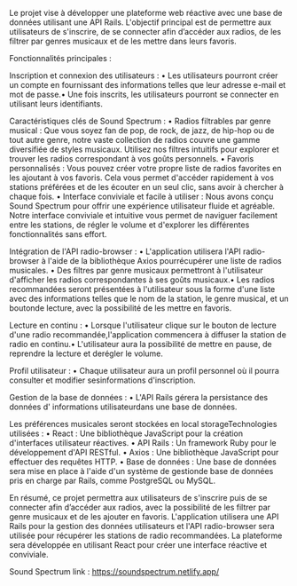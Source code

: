 Le projet vise à développer une plateforme web réactive avec une base de données utilisant une API Rails. L'objectif principal est de permettre aux utilisateurs de s'inscrire, de se connecter afin d’accéder aux radios, de les filtrer par genres musicaux et de les mettre dans leurs favoris.

Fonctionnalités principales :

Inscription et connexion des utilisateurs :
• Les utilisateurs pourront créer un compte en fournissant des informations telles que leur  adresse e-mail et mot de passe.• Une fois inscrits, les utilisateurs pourront se connecter en utilisant leurs identifiants.

Caractéristiques clés de Sound Spectrum :
• Radios filtrables par genre musical : Que vous soyez fan de pop, de rock, de jazz, de hip-hop ou de tout autre genre, notre vaste collection de radios couvre une gamme diversifiée de styles musicaux. Utilisez nos filtres intuitifs pour explorer et trouver les radios correspondant à vos goûts personnels.
• Favoris personnalisés : Vous pouvez créer votre propre liste de radios favorites en les ajoutant à vos favoris. Cela vous permet d'accéder rapidement à vos stations préférées et de les écouter en un seul clic, sans avoir à chercher à chaque fois.
• Interface conviviale et facile à utiliser : Nous avons conçu Sound Spectrum pour offrir une expérience utilisateur fluide et agréable. Notre interface conviviale et intuitive vous permet de naviguer facilement entre les stations, de régler le volume et d'explorer les différentes fonctionnalités sans effort.

Intégration de l'API radio-browser :
• L'application utilisera l'API radio-browser à l'aide de la bibliothèque Axios pourrécupérer une liste de radios musicales.
• Des filtres par genre musicaux permettront à l'utilisateur d'afficher les radios correspondantes à ses goûts musicaux.• Les radios recommandées seront présentées à l'utilisateur sous la forme d'une liste avec des informations telles que le nom de la station, le genre musical, et un boutonde lecture, avec la possibilité de les mettre en favoris.

Lecture en continu :
• Lorsque l'utilisateur clique sur le bouton de lecture d'une radio recommandée,l'application commencera à diffuser la station de radio en continu.• L'utilisateur aura la possibilité de mettre en pause, de reprendre la lecture et derégler le volume.

Profil utilisateur :
• Chaque utilisateur aura un profil personnel où il pourra consulter et modifier sesinformations d'inscription.

Gestion de la base de données :
• L'API Rails gérera la persistance des données d' informations utilisateurdans une base de données.

Les préférences musicales seront stockées en local storageTechnologies utilisées :
• React : Une bibliothèque JavaScript pour la création d'interfaces utilisateur réactives.
• API Rails : Un framework Ruby pour le développement d'API RESTful.
• Axios : Une bibliothèque JavaScript pour effectuer des requêtes HTTP.
• Base de données : Une base de données sera mise en place à l'aide d'un système de gestionde base de données pris en charge par Rails, comme PostgreSQL ou MySQL.

En résumé, ce projet permettra aux utilisateurs de s'inscrire puis de se connecter  afin d’accéder aux radios, avec la possibilité de les filtrer par genre musicaux et de les ajouter en favoris. L'application utilisera une API Rails pour la gestion des données utilisateurs  et l'API radio-browser sera utilisée pour récupérer les stations de radio recommandées. La plateforme sera développée en utilisant React pour créer une interface réactive et conviviale.

Sound Spectrum link : https://soundspectrum.netlify.app/
